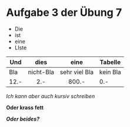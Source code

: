 # Aufgabe 3 der Übung 7

* Die
* ist
* eine
* LIste

| Und        | dies           | eine  |  Tabelle |
| ------------- |:-------------:| :-----:|----------|
| Bla    | nicht-Bla | sehr viel Bla | kein Bla|
| 12.-      | 2.-      |   800.- |0.-|
*Ich kann aber auch kursiv schreiben*

**Oder krass fett**

**_Oder beides?_**
